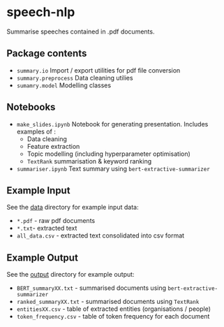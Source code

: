 # speech-nlp
Summarise speeches contained in .pdf documents.

## Package contents
- `summary.io` Import / export utilities for pdf file conversion
- `summary.preprocess` Data cleaning utilies
- `sumamry.model` Modelling classes

## Notebooks
- `make_slides.ipynb` Notebook for generating presentation. Includes examples of :
  - Data cleaning
  - Feature extraction
  - Topic modelling (including hyperparameter optimisation)
  - `TextRank` summarisation & keyword ranking
- `summariser.ipynb` Text summary using `bert-extractive-summarizer`

## Example Input
See the [data](/data) directory for example input data:
- `*.pdf` - raw pdf documents
- `*.txt`- extracted text
- `all_data.csv` - extracted text consolidated into csv format

## Example Output
See the [output](/output) directory for example output:
- `BERT_summaryXX.txt` - summarised documents using `bert-extractive-summarizer`
- `ranked_summaryXX.txt` - summarised documents using `TextRank`
- `entitiesXX.csv` - table of extracted entities (organisations / people)
- `token_frequency.csv` - table of token frequency for each document

